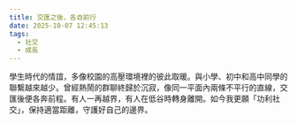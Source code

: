 ```yaml
---
title: 交匯之後，各自前行
date: 2025-10-07 12:45:13
tags:
  - 社交
  - 成長
---
```

學生時代的情誼，多像校園的高壓環境裡的彼此取暖。與小學、初中和高中同學的聯繫越來越少。曾經熱鬧的群聊終歸於沉寂，像同一平面內兩條不平行的直線，交匯後便各奔前程。有人一再越界，有人在低谷時轉身離開。如今我更願「功利社交」，保持適當距離，守護好自己的邊界。